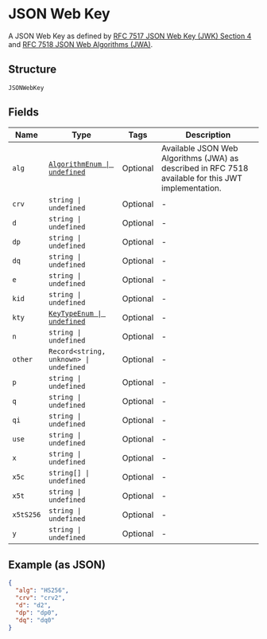 
# JSON Web Key

A JSON Web Key as defined by <a href="https:tools.ietf.orghtmlrfc7517#section-4">RFC 7517 JSON Web Key (JWK)  Section 4<a> and <a href="https:tools.ietf.orghtmlrfc7518">RFC 7518 JSON Web Algorithms (JWA)<a>.

## Structure

`JSONWebKey`

## Fields

| Name | Type | Tags | Description |
|  --- | --- | --- | --- |
| `alg` | [`AlgorithmEnum \| undefined`](../../doc/models/algorithm-enum.md) | Optional | Available JSON Web Algorithms (JWA) as described in RFC 7518 available for this JWT implementation. |
| `crv` | `string \| undefined` | Optional | - |
| `d` | `string \| undefined` | Optional | - |
| `dp` | `string \| undefined` | Optional | - |
| `dq` | `string \| undefined` | Optional | - |
| `e` | `string \| undefined` | Optional | - |
| `kid` | `string \| undefined` | Optional | - |
| `kty` | [`KeyTypeEnum \| undefined`](../../doc/models/key-type-enum.md) | Optional | - |
| `n` | `string \| undefined` | Optional | - |
| `other` | `Record<string, unknown> \| undefined` | Optional | - |
| `p` | `string \| undefined` | Optional | - |
| `q` | `string \| undefined` | Optional | - |
| `qi` | `string \| undefined` | Optional | - |
| `use` | `string \| undefined` | Optional | - |
| `x` | `string \| undefined` | Optional | - |
| `x5c` | `string[] \| undefined` | Optional | - |
| `x5t` | `string \| undefined` | Optional | - |
| `x5tS256` | `string \| undefined` | Optional | - |
| `y` | `string \| undefined` | Optional | - |

## Example (as JSON)

```json
{
  "alg": "HS256",
  "crv": "crv2",
  "d": "d2",
  "dp": "dp0",
  "dq": "dq0"
}
```

